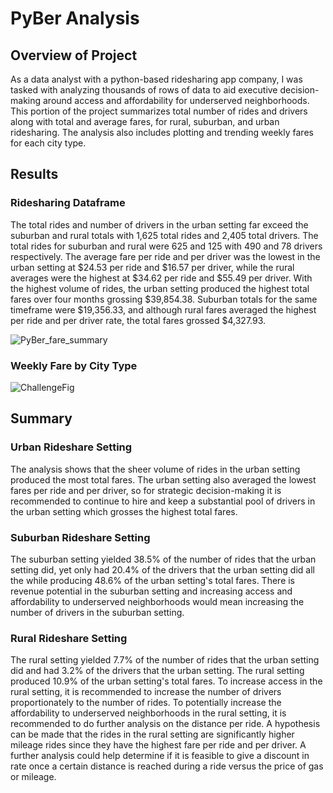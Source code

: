 # PyBer Analysis

## Overview of Project

As a data analyst with a python-based ridesharing app company, I was tasked with analyzing thousands of rows of data to aid executive decision-making around access and affordability for underserved neighborhoods.  This portion of the project summarizes total number of rides and drivers along with total and average fares, for rural, suburban, and urban ridesharing.  The analysis also includes plotting and trending weekly fares for each city type. 

## Results

### Ridesharing Dataframe

The total rides and number of drivers in the urban setting far exceed the suburban and rural totals with 1,625 total rides and 2,405 total drivers.  The total rides for suburban and rural were 625 and 125 with 490 and 78 drivers respectively.  The average fare per ride and per driver was the lowest in the urban setting at $24.53 per ride and $16.57 per driver, while the rural averages were the highest at $34.62 per ride and $55.49 per driver.  With the highest volume of rides, the urban setting produced the highest total fares over four months grossing $39,854.38.  Suburban totals for the same timeframe were $19,356.33, and although rural fares averaged the highest per ride and per driver rate, the total fares grossed $4,327.93.

![PyBer_fare_summary](https://user-images.githubusercontent.com/90982811/140105247-039afa18-1548-49a6-8ab6-d53c88eb07c5.png)

### Weekly Fare by City Type

![ChallengeFig](https://user-images.githubusercontent.com/90982811/140105280-c85d2085-bc2f-4d96-8234-f9d88f340808.png)

## Summary

### Urban Rideshare Setting

The analysis shows that the sheer volume of rides in the urban setting produced the most total fares.  The urban setting also averaged the lowest fares per ride and per driver, so for strategic decision-making it is recommended to continue to hire and keep a substantial pool of drivers in the urban setting which grosses the highest total fares.

### Suburban Rideshare Setting

The suburban setting yielded 38.5% of the number of rides that the urban setting did, yet only had 20.4% of the drivers that the urban setting did all the while producing 48.6% of the urban setting's total fares.  There is revenue potential in the suburban setting and increasing access and affordability to underserved neighborhoods would mean increasing the number of drivers in the suburban setting.

### Rural Rideshare Setting

The rural setting yielded 7.7% of the number of rides that the urban setting did and had 3.2% of the drivers that the urban setting.  The rural setting produced 10.9% of the urban setting's total fares.  To increase access in the rural setting, it is recommended to increase the number of drivers proportionately to the number of rides.  To potentially increase the affordability to underserved neighborhoods in the rural setting, it is recommended to do further analysis on the distance per ride.  A hypothesis can be made that the rides in the rural setting are significantly higher mileage rides since they have the highest fare per ride and per driver.  A further analysis could help determine if it is feasible to give a discount in rate once a certain distance is reached during a ride versus the price of gas or mileage.

